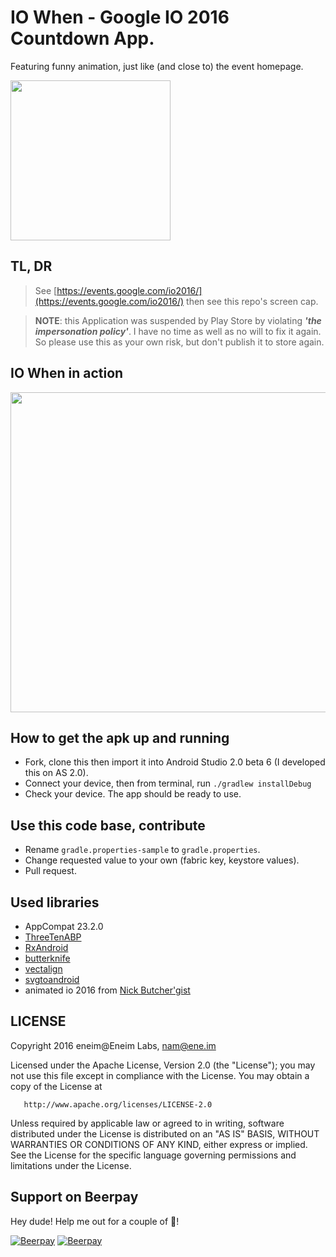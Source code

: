# IO When - Google IO 2016 Countdown App.

Featuring funny animation, just like (and close to) the event homepage.

<img src="https://raw.githubusercontent.com/eneim/Google_io_2016_timer/master/art/web_hi_res_512.png?token=ABsaZkzdX0XlNAYS0w9QCjVoVkIY4zr8ks5W5ETbwA%3D%3D" width="256">

## TL, DR

> See [https://events.google.com/io2016/](https://events.google.com/io2016/) then see this repo's screen cap.

> **NOTE**: this Application was suspended by Play Store by violating ***'the impersonation policy'***. I have no time as well as no will to fix it again. So please use this as your own risk, but don't publish it to store again.

## IO When in action

<img src="https://raw.githubusercontent.com/eneim/Google_io_2016_timer/master/art/screen_record.gif" width="512">

## How to get the apk up and running

- Fork, clone this then import it into Android Studio 2.0 beta 6 (I developed this on AS 2.0).
- Connect your device, then from terminal, run ```./gradlew installDebug```
- Check your device. The app should be ready to use.

## Use this code base, contribute

- Rename ```gradle.properties-sample``` to ```gradle.properties```.
- Change requested value to your own (fabric key, keystore values).
- Pull request.

## Used libraries

- AppCompat 23.2.0
- [ThreeTenABP](https://github.com/JakeWharton/ThreeTenABP)
- [RxAndroid](https://github.com/ReactiveX/RxAndroid)
- [butterknife](jakewharton.github.io/butterknife/)
- [vectalign](https://github.com/bonnyfone/vectalign)
- [svgtoandroid](https://codecrafted.net/svgtoandroid)
- animated io 2016 from [Nick Butcher'gist](https://gist.github.com/eneim/775be95fe9baca673fab)

## LICENSE

Copyright 2016 eneim@Eneim Labs, nam@ene.im

Licensed under the Apache License, Version 2.0 (the "License");
you may not use this file except in compliance with the License.
You may obtain a copy of the License at
 
       http://www.apache.org/licenses/LICENSE-2.0
       
Unless required by applicable law or agreed to in writing, software
distributed under the License is distributed on an "AS IS" BASIS,
WITHOUT WARRANTIES OR CONDITIONS OF ANY KIND, either express or implied.
See the License for the specific language governing permissions and
limitations under the License.

## Support on Beerpay
Hey dude! Help me out for a couple of :beers:!

[![Beerpay](https://beerpay.io/eneim/Google_io_2016_timer/badge.svg?style=beer-square)](https://beerpay.io/eneim/Google_io_2016_timer)  [![Beerpay](https://beerpay.io/eneim/Google_io_2016_timer/make-wish.svg?style=flat-square)](https://beerpay.io/eneim/Google_io_2016_timer?focus=wish)